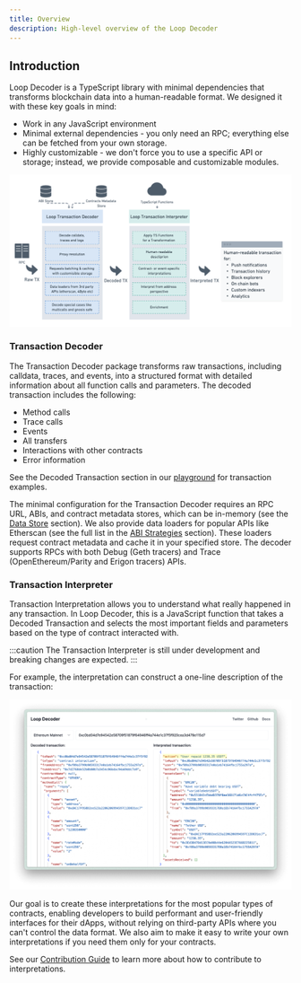 ```yaml
---
title: Overview
description: High-level overview of the Loop Decoder
---
```


## Introduction

Loop Decoder is a TypeScript library with minimal dependencies that transforms blockchain data into a human-readable format. We designed it with these key goals in mind:

- Work in any JavaScript environment
- Minimal external dependencies - you only need an RPC; everything else can be fetched from your own storage.
- Highly customizable - we don't force you to use a specific API or storage; instead, we provide composable and customizable modules.

![Loop Decoder architecture](../../../assets/diagram.png)

### Transaction Decoder

The Transaction Decoder package transforms raw transactions, including calldata, traces, and events, into a structured format with detailed information about all function calls and parameters. The decoded transaction includes the following:

- Method calls
- Trace calls
- Events
- All transfers
- Interactions with other contracts
- Error information

See the Decoded Transaction section in our [playground](https://loop-decoder-web.vercel.app/) for transaction examples.

The minimal configuration for the Transaction Decoder requires an RPC URL, ABIs, and contract metadata stores, which can be in-memory (see the [Data Store](/reference/data-store/) section). We also provide data loaders for popular APIs like Etherscan (see the full list in the [ABI Strategies](/reference/data-loaders/) section). These loaders request contract metadata and cache it in your specified store. The decoder supports RPCs with both Debug (Geth tracers) and Trace (OpenEthereum/Parity and Erigon tracers) APIs.

### Transaction Interpreter

Transaction Interpretation allows you to understand what really happened in any transaction. In Loop Decoder, this is a JavaScript function that takes a Decoded Transaction and selects the most important fields and parameters based on the type of contract interacted with.

:::caution
The Transaction Interpreter is still under development and breaking changes are expected.
:::

For example, the interpretation can construct a one-line description of the transaction:

![Interpretation result](../../../assets/interpretation.png)

Our goal is to create these interpretations for the most popular types of contracts, enabling developers to build performant and user-friendly interfaces for their dApps, without relying on third-party APIs where you can't control the data format. We also aim to make it easy to write your own interpretations if you need them only for your contracts.

See our [Contribution Guide](/contribution/) to learn more about how to contribute to interpretations.
